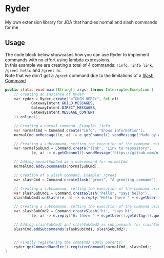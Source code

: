 # Ryder
My own extension library for JDA that handles normal and slash commands for me

## Usage
The code block below showcases how you can use Ryder to implement commands with no effort using lambda expressions.<br>
In this example we are creating a total of 4 commands: `!info`, `!info link`, `/greet hello` and `/greet hi`<br>
Note that we don't get a `/greet` command due to the limitations of a [Slash Command](https://discord.com/developers/docs/interactions/application-commands)

```java
public static void main(String[] args) throws InterruptedException {
    // Creating an instance of Ryder
    var ryder = Ryder.create("<TOKEN HERE>", Set.of(
            GatewayIntent.GUILD_MESSAGES,
            GatewayIntent.DIRECT_MESSAGES,
            GatewayIntent.MESSAGE_CONTENT
    )).online();

    // Creating a normal command. Example: !info
    var normalCmd = Command.create("info", "Shows information");
    normalCmd.onMessage((e, a) -> e.getChannel().sendMessage("Made by Arijan Nikoci").queue());

    // Creating a subcommand, setting the execution of the command using constructor
    var normalSubCmd = Command.create("link", "Link to repository",
            (e, a) -> e.getChannel().sendMessage("https://github.com/nikoci/Ryder").queue());

    // Adding normalSubCmd as a subcommand for normalCmd
    normalCmd.addSubcommands(normalSubCmd);

    // Creation of a slash command. Example: /greet
    var slashCmd = Command.createSlash("greet", "A greeting command");

    // Creating a subcommand, setting the execution of the command using Command#onSlash(SlashCommand)
    var slashSubCmd1 = Command.createSlash("hello", "says hello");
    slashSubCmd1.onSlash((e, a) -> e.reply("Hello there " + e.getUser().getAsTag()).queue());

    // Creating a subcommand, setting the execution of the command using constructor
    var slashSubCmd2 = Command.createSlash("hi", "says hi",
            (e, a) -> e.reply("Hi there " + e.getUser().getAsTag()).queue());

    // Adding slashSubCmd1 and slashSubCmd2 as subcommands for slashCmd
    slashCmd.addSubcommands(slashSubCmd1, slashSubCmd2);


    // Finally registering the commands (Only parents)
    ryder.getCommandHandler().registerCommand(normalCmd, slashCmd);
}
```
